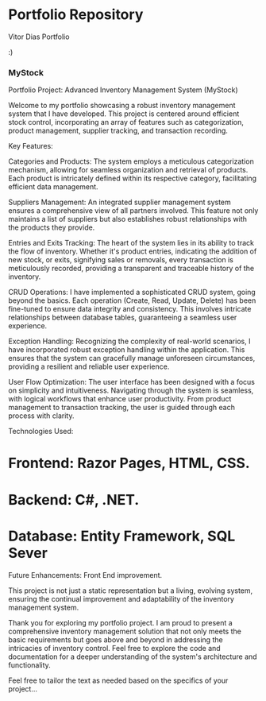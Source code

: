 # Portfolio Repository
 Vitor Dias Portfolio

:)

### MyStock
Portfolio Project: Advanced Inventory Management System (MyStock)

Welcome to my portfolio showcasing a robust inventory management system that I have developed. This project is centered around efficient stock control, incorporating an array of features such as categorization, product management, supplier tracking, and transaction recording.

Key Features:

Categories and Products: The system employs a meticulous categorization mechanism, allowing for seamless organization and retrieval of products. Each product is intricately defined within its respective category, facilitating efficient data management.

Suppliers Management: An integrated supplier management system ensures a comprehensive view of all partners involved. This feature not only maintains a list of suppliers but also establishes robust relationships with the products they provide.

Entries and Exits Tracking: The heart of the system lies in its ability to track the flow of inventory. Whether it's product entries, indicating the addition of new stock, or exits, signifying sales or removals, every transaction is meticulously recorded, providing a transparent and traceable history of the inventory.

CRUD Operations: I have implemented a sophisticated CRUD system, going beyond the basics. Each operation (Create, Read, Update, Delete) has been fine-tuned to ensure data integrity and consistency. This involves intricate relationships between database tables, guaranteeing a seamless user experience.

Exception Handling: Recognizing the complexity of real-world scenarios, I have incorporated robust exception handling within the application. This ensures that the system can gracefully manage unforeseen circumstances, providing a resilient and reliable user experience.

User Flow Optimization: The user interface has been designed with a focus on simplicity and intuitiveness. Navigating through the system is seamless, with logical workflows that enhance user productivity. From product management to transaction tracking, the user is guided through each process with clarity.

Technologies Used:

# Frontend: Razor Pages, HTML, CSS.
# Backend: C#, .NET.
# Database: Entity Framework, SQL Sever
Future Enhancements: Front End improvement.

This project is not just a static representation but a living, evolving system, ensuring the continual improvement and adaptability of the inventory management system.

Thank you for exploring my portfolio project. I am proud to present a comprehensive inventory management solution that not only meets the basic requirements but goes above and beyond in addressing the intricacies of inventory control. Feel free to explore the code and documentation for a deeper understanding of the system's architecture and functionality.

Feel free to tailor the text as needed based on the specifics of your project...
